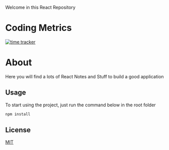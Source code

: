 Welcome in this React Repository

# Coding Metrics

[![time tracker](https://wakatime.com/badge/github/1kevinson/react-complete-guide.svg)](https://wakatime.com/badge/github/1kevinson/react-complete-guide)

# About

Here you will find a lots of React Notes and Stuff to build a good application

## Usage

To start using the project, just run the command below in the root folder 

```bash
npm install
```

## License
[MIT](https://choosealicense.com/licenses/mit/)

